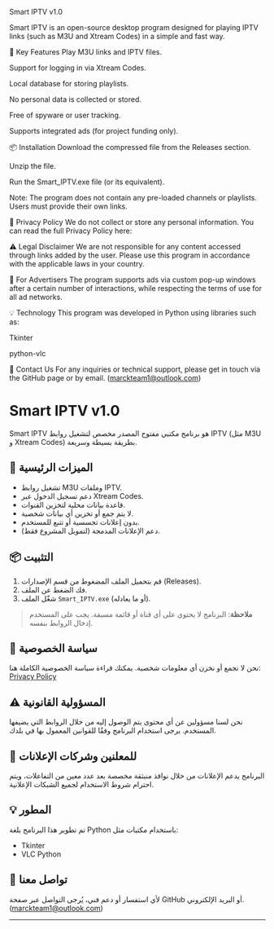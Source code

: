 Smart IPTV v1.0


Smart IPTV is an open-source desktop program designed for playing IPTV links (such as M3U and Xtream Codes) in a simple and fast way.

🧠 Key Features
Play M3U links and IPTV files.

Support for logging in via Xtream Codes.

Local database for storing playlists.

No personal data is collected or stored.

Free of spyware or user tracking.

Supports integrated ads (for project funding only).

📦 Installation
Download the compressed file from the Releases section.

Unzip the file.

Run the Smart_IPTV.exe file (or its equivalent).

Note: The program does not contain any pre-loaded channels or playlists. Users must provide their own links.

🔐 Privacy Policy
We do not collect or store any personal information. You can read the full Privacy Policy here: 

⚠️ Legal Disclaimer
We are not responsible for any content accessed through links added by the user. Please use this program in accordance with the applicable laws in your country.

💼 For Advertisers
The program supports ads via custom pop-up windows after a certain number of interactions, while respecting the terms of use for all ad networks.

💡 Technology
This program was developed in Python using libraries such as:

Tkinter

python-vlc

📩 Contact Us
For any inquiries or technical support, please get in touch via the GitHub page or by email. (marckteam1@outlook.com)


# Smart IPTV v1.0

Smart IPTV هو برنامج مكتبي مفتوح المصدر مخصص لتشغيل روابط IPTV (مثل M3U و Xtream Codes) بطريقة بسيطة وسريعة.

## 🧠 الميزات الرئيسية

* تشغيل روابط M3U وملفات IPTV.
* دعم تسجيل الدخول عبر Xtream Codes.
* قاعدة بيانات محلية لتخزين القنوات.
* لا يتم جمع أو تخزين أي بيانات شخصية.
* بدون إعلانات تجسسية أو تتبع للمستخدم.
* دعم الإعلانات المدمجة (لتمويل المشروع فقط).

## 📦 التثبيت

1. قم بتحميل الملف المضغوط من قسم الإصدارات (Releases).
2. فك الضغط عن الملف.
3. شغّل الملف `Smart_IPTV.exe` (أو ما يعادله).

> **ملاحظة**: البرنامج لا يحتوي على أي قناة أو قائمة مسبقة. يجب على المستخدم إدخال الروابط بنفسه.

## 🔐 سياسة الخصوصية

نحن لا نجمع أو نخزن أي معلومات شخصية. يمكنك قراءة سياسة الخصوصية الكاملة هنا: [Privacy Policy](link-if-available)

## ⚠️ المسؤولية القانونية

نحن لسنا مسؤولين عن أي محتوى يتم الوصول إليه من خلال الروابط التي يضيفها المستخدم. يرجى استخدام البرنامج وفقًا للقوانين المعمول بها في بلدك.

## 💼 للمعلنين وشركات الإعلانات

البرنامج يدعم الإعلانات من خلال نوافذ منبثقة مخصصة بعد عدد معين من التفاعلات، ويتم احترام شروط الاستخدام لجميع الشبكات الإعلانية.

## 💡 المطور

تم تطوير هذا البرنامج بلغة Python باستخدام مكتبات مثل:

* Tkinter
* VLC Python

## 📩 تواصل معنا

لأي استفسار أو دعم فني، يُرجى التواصل عبر صفحة GitHub أو البريد الإلكتروني.      (marckteam1@outlook.com)

---

